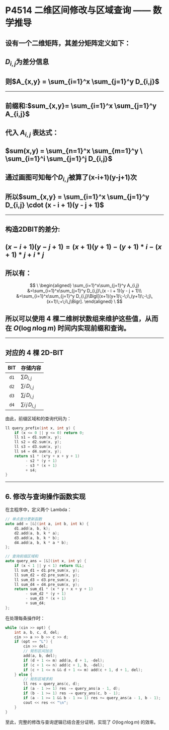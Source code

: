 # P4514 二维区间修改与区域查询 —— 数学推导

## 设有一个二维矩阵，其差分矩阵定义如下：

## $D_{i,j}$为差分信息

## 则$A_{x,y} = \sum_{i=1}^x \sum_{j=1}^y D_{i,j}$

---

## 前缀和:$sum_{x,y}= \sum_{i=1}^x \sum_{j=1}^y A_{i,j}$

## 代入 $A_{i,j}$ 表达式：

## $sum(x,y) = \sum_{n=1}^x \sum_{m=1}^y \ \sum_{i=1}^i \sum_{j=1}^j D_{i,j}$

## 通过画图可知每个$D_{i,j}$被算了(x-i+1)(y-j+1)次

## 所以$sum_{x,y} = \sum_{i=1}^x \sum_{j=1}^y D_{i,j} \cdot (x - i + 1)(y - j + 1)$

---

## 构造2DBIT的差分:

## $(x - i + 1)(y - j + 1) =(x+1)(y+1)-(y+1)*i-(x+1)*j+i*j$

## 所以有：

$$
\
\begin{aligned}
\sum_{i=1}^x\sum_{j=1}^y A_{i,j}
&=\sum_{i=1}^x\sum_{j=1}^y D_{i,j}\,(x - i + 1)(y - j + 1)\\
&=\sum_{i=1}^x\sum_{j=1}^y D_{i,j}\Bigl[(x+1)(y+1)\;-\;i\,(y+1)\;-\;j\,(x+1)\;+\;i\,j\Bigr].
\end{aligned}
\
$$

 ## 所以可以使用 4 棵二维树状数组来维护这些值，从而在 $O(\log n \log m)$ 时间内实现前缀和查询。

---

## 对应的 4 棵 2D-BIT

| BIT  | 存储内容           |
|:----:|:------------------|
| `d1` | $\displaystyle\sum D_{i,j}$         |
| `d2` | $\displaystyle\sum i\,D_{i,j}$      |
| `d3` | $\displaystyle\sum j\,D_{i,j}$      |
| `d4` | $\displaystyle\sum i\,j\,D_{i,j}$  |

由此，前缀区域和的查询代码为：

```cpp
ll query_prefix(int x, int y) {
    if (x <= 0 || y <= 0) return 0;
    ll s1 = d1.sum(x, y);
    ll s2 = d2.sum(x, y);
    ll s3 = d3.sum(x, y);
    ll s4 = d4.sum(x, y);
    return s1 * (x*y + x + y + 1)
         - s2 * (y + 1)
         - s3 * (x + 1)
         + s4;
}
```

---

## 6. 修改与查询操作函数实现

在主程序中，定义两个 Lambda：

```cpp
// 单点差分更新函数
auto add = [&](int a, int b, int k) {
    d1.add(a, b, k);
    d2.add(a, b, k * a);
    d3.add(a, b, k * b);
    d4.add(a, b, k * a * b);
};

// 查询前缀区域和
auto query_ans = [&](int x, int y) {
    if (x < 1 || y < 1) return 0LL;
    ll sum_d1 = d1.pre_sum(x, y);
    ll sum_d2 = d2.pre_sum(x, y);
    ll sum_d3 = d3.pre_sum(x, y);
    ll sum_d4 = d4.pre_sum(x, y);
    return sum_d1 * (x * y + x + y + 1)
         - sum_d2 * (y + 1)
         - sum_d3 * (x + 1)
         + sum_d4;
};
```

在处理每条操作时：

```cpp
while (cin >> opt) {
    int a, b, c, d, del;
    cin >> a >> b >> c >> d;
    if (opt == "L") {
        cin >> del;
        // 矩形区间加法
        add(a, b, del);
        if (d + 1 <= m) add(a, d + 1, -del);
        if (c + 1 <= n) add(c + 1, b, -del);
        if (c + 1 <= n && d + 1 <= m) add(c + 1, d + 1, del);
    } else {
        // 矩形区域求和
        ll res = query_ans(c, d);
        if (a - 1 >= 1) res -= query_ans(a - 1, d);
        if (b - 1 >= 1) res -= query_ans(c, b - 1);
        if (a - 1 >= 1 && b - 1 >= 1) res += query_ans(a - 1, b - 1);
        cout << res << "\n";
    }
}
```

至此，完整的修改与查询逻辑已结合差分证明，实现了 $O(\log n\log m)$ 的效率。

